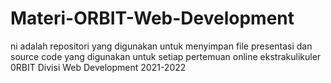 # Materi-ORBIT-Web-Development
ni adalah repositori yang digunakan untuk menyimpan file presentasi dan source code yang digunakan untuk setiap pertemuan online ekstrakulikuler 0RBIT Divisi Web Development 2021-2022
